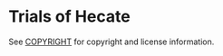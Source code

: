 <!-- Copyright 2023 David Goodwin. All rights reserved. -->

# Trials of Hecate

See [COPYRIGHT](COPYRIGHT) for copyright and license information.
